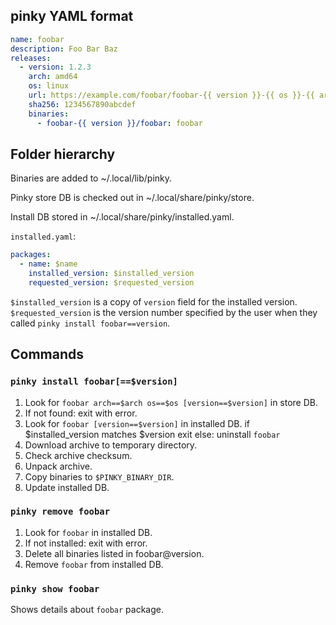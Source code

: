 ## pinky YAML format

```yaml
name: foobar
description: Foo Bar Baz
releases:
  - version: 1.2.3
    arch: amd64
    os: linux
    url: https://example.com/foobar/foobar-{{ version }}-{{ os }}-{{ arch }}.tar.gz
    sha256: 1234567890abcdef
    binaries:
      - foobar-{{ version }}/foobar: foobar
```

## Folder hierarchy

Binaries are added to ~/.local/lib/pinky.

Pinky store DB is checked out in ~/.local/share/pinky/store.

Install DB stored in ~/.local/share/pinky/installed.yaml.

`installed.yaml`:

```yaml
packages:
  - name: $name
    installed_version: $installed_version
    requested_version: $requested_version
```

`$installed_version` is a copy of `version` field for the installed version.
`$requested_version` is the version number specified by the user when they called `pinky install foobar==version`.

## Commands

### `pinky install foobar[==$version]`

1. Look for `foobar arch==$arch os==$os [version==$version]` in store DB.
2. If not found: exit with error.
3. Look for `foobar [version==$version]` in installed DB.
    if $installed_version matches $version
        exit
    else:
        uninstall `foobar`
4. Download archive to temporary directory.
5. Check archive checksum.
6. Unpack archive.
7. Copy binaries to `$PINKY_BINARY_DIR`.
8. Update installed DB.

### `pinky remove foobar`

1. Look for `foobar` in installed DB.
2. If not installed: exit with error.
3. Delete all binaries listed in foobar@version.
4. Remove `foobar` from installed DB.

### `pinky show foobar`

Shows details about `foobar` package.
